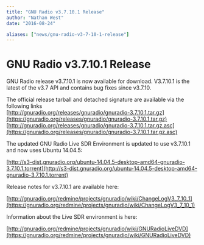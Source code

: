 ```yaml
---
title: "GNU Radio v3.7.10.1 Release"
author: "Nathan West"
date: "2016-08-24"

aliases: ["news/gnu-radio-v3-7-10-1-release"]
---
```


# GNU Radio v3.7.10.1 Release

GNU Radio release v3.7.10.1 is now available for download. V3.7.10.1 is the latest of the v3.7 API and contains bug fixes since v3.7.10.

The official release tarball and detached signature are available via the following links<br />
[http://gnuradio.org/releases/gnuradio/gnuradio-3.7.10.1.tar.gz](https://gnuradio.org/releases/gnuradio/gnuradio-3.7.10.1.tar.gz)<br />
[http://gnuradio.org/releases/gnuradio/gnuradio-3.7.10.1.tar.gz.asc](https://gnuradio.org/releases/gnuradio/gnuradio-3.7.10.1.tar.gz.asc)

The updated GNU Radio Live SDR Environment is updated to use v3.7.10.1 and now uses Ubuntu 14.04.5:

[http://s3-dist.gnuradio.org/ubuntu-14.04.5-desktop-amd64-gnuradio-3.7.10.1.torrent](http://s3-dist.gnuradio.org/ubuntu-14.04.5-desktop-amd64-gnuradio-3.7.10.1.torrent)

Release notes for v3.7.10.1 are available here:

[http://gnuradio.org/redmine/projects/gnuradio/wiki/ChangeLogV3_7_10_1](https://gnuradio.org/redmine/projects/gnuradio/wiki/ChangeLogV3_7_10_1)

Information about the Live SDR environment is here:

[http://gnuradio.org/redmine/projects/gnuradio/wiki/GNURadioLiveDVD](https://gnuradio.org/redmine/projects/gnuradio/wiki/GNURadioLiveDVD)
